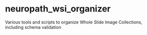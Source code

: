 # neuropath_wsi_organizer
Various tools and scripts to organize Whole Slide Image Collections, including schema validation

